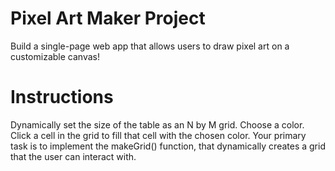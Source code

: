 # Pixel Art Maker Project

Build a single-page web app that allows users to draw pixel art on a customizable canvas! 

# Instructions

Dynamically set the size of the table as an N by M grid.
Choose a color.
Click a cell in the grid to fill that cell with the chosen color.
Your primary task is to implement the makeGrid() function, that dynamically creates a grid that the user can interact with.